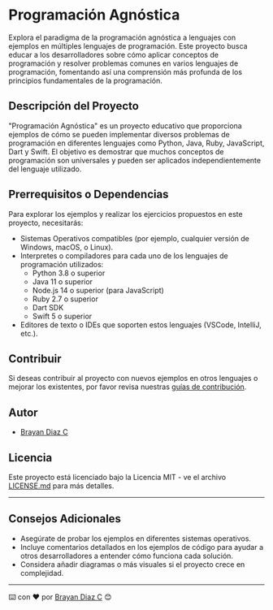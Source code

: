 # Programación Agnóstica

Explora el paradigma de la programación agnóstica a lenguajes con ejemplos en múltiples lenguajes de programación. Este proyecto busca educar a los desarrolladores sobre cómo aplicar conceptos de programación y resolver problemas comunes en varios lenguajes de programación, fomentando así una comprensión más profunda de los principios fundamentales de la programación.

## Descripción del Proyecto

"Programación Agnóstica" es un proyecto educativo que proporciona ejemplos de cómo se pueden implementar diversos problemas de programación en diferentes lenguajes como Python, Java, Ruby, JavaScript, Dart y Swift. El objetivo es demostrar que muchos conceptos de programación son universales y pueden ser aplicados independientemente del lenguaje utilizado.

## Prerrequisitos o Dependencias

Para explorar los ejemplos y realizar los ejercicios propuestos en este proyecto, necesitarás:

- Sistemas Operativos compatibles (por ejemplo, cualquier versión de Windows, macOS, o Linux).
- Interpretes o compiladores para cada uno de los lenguajes de programación utilizados:
  - Python 3.8 o superior
  - Java 11 o superior
  - Node.js 14 o superior (para JavaScript)
  - Ruby 2.7 o superior
  - Dart SDK
  - Swift 5 o superior
- Editores de texto o IDEs que soporten estos lenguajes (VSCode, IntelliJ, etc.).

## Contribuir

Si deseas contribuir al proyecto con nuevos ejemplos en otros lenguajes o mejorar los existentes, por favor revisa nuestras [guías de contribución](CONTRIBUTING.md).

## Autor

- [Brayan Diaz C](https://github.com/brayandiazc)

## Licencia

Este proyecto está licenciado bajo la Licencia MIT - ve el archivo [LICENSE.md](LICENSE) para más detalles.

---

## Consejos Adicionales

- Asegúrate de probar los ejemplos en diferentes sistemas operativos.
- Incluye comentarios detallados en los ejemplos de código para ayudar a otros desarrolladores a entender cómo funciona cada solución.
- Considera añadir diagramas o más visuales si el proyecto crece en complejidad.

---

⌨️ con ❤️ por [Brayan Diaz C](https://github.com/brayandiazc) 😊
